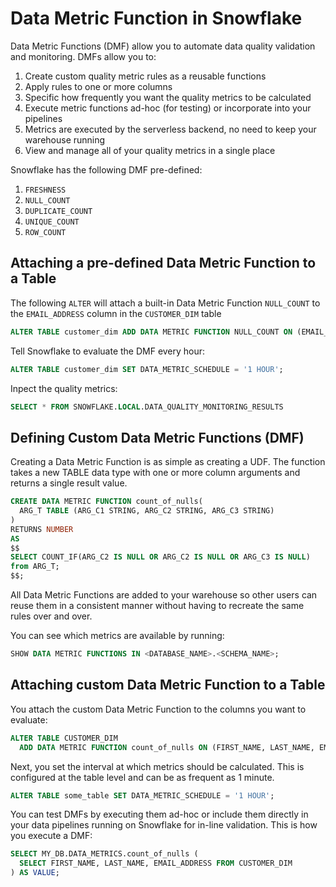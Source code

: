 # Data Metric Function in Snowflake
Data Metric Functions (DMF) allow you to automate data quality validation and monitoring. DMFs allow you to:

1. Create custom quality metric rules as a reusable functions
2. Apply rules to one or more columns
3. Specific how frequently you want the quality metrics to be calculated
4. Execute metric functions ad-hoc (for testing) or incorporate into your pipelines
5. Metrics are executed by the serverless backend, no need to keep your warehouse running
6. View and manage all of your quality metrics in a single place

Snowflake has the following DMF pre-defined:

1. `FRESHNESS`
2. `NULL_COUNT`
3. `DUPLICATE_COUNT`
4. `UNIQUE_COUNT`
5. `ROW_COUNT`

## Attaching a pre-defined Data Metric Function to a Table

The following `ALTER` will attach a built-in Data Metric Function `NULL_COUNT` to the `EMAIL_ADDRESS` column in the `CUSTOMER_DIM` table

```sql
ALTER TABLE customer_dim ADD DATA METRIC FUNCTION NULL_COUNT ON (EMAIL_ADDRESS);
```

Tell Snowflake to evaluate the DMF every hour:
```sql
ALTER TABLE customer_dim SET DATA_METRIC_SCHEDULE = '1 HOUR';
```

Inpect the quality metrics:
```sql
SELECT * FROM SNOWFLAKE.LOCAL.DATA_QUALITY_MONITORING_RESULTS
```


## Defining Custom Data Metric Functions (DMF)

Creating a Data Metric Function is as simple as creating a UDF.  The function takes a new TABLE data type with one or more column arguments and returns a single result value.

```sql
CREATE DATA METRIC FUNCTION count_of_nulls(
  ARG_T TABLE (ARG_C1 STRING, ARG_C2 STRING, ARG_C3 STRING)
)
RETURNS NUMBER
AS
$$
SELECT COUNT_IF(ARG_C2 IS NULL OR ARG_C2 IS NULL OR ARG_C3 IS NULL)
from ARG_T;
$$;
```

All Data Metric Functions are added to your warehouse so other users can reuse them in a consistent manner without having to recreate the same rules over and over.

You can see which metrics are available by running:

```sql
SHOW DATA METRIC FUNCTIONS IN <DATABASE_NAME>.<SCHEMA_NAME>;
```
## Attaching custom Data Metric Function to a Table

You attach the custom Data Metric Function to the columns you want to evaluate:

```sql
ALTER TABLE CUSTOMER_DIM
  ADD DATA METRIC FUNCTION count_of_nulls ON (FIRST_NAME, LAST_NAME, EMAIL_ADDRESS);
```


Next, you set the interval at which metrics should be calculated. This is configured at the table level and can be as frequent as 1 minute.

```sql
ALTER TABLE some_table SET DATA_METRIC_SCHEDULE = '1 HOUR';
```

You can test DMFs by executing them ad-hoc or include them directly in your data pipelines running on Snowflake for in-line validation. This is how you execute a DMF:

``` sql
SELECT MY_DB.DATA_METRICS.count_of_nulls (
  SELECT FIRST_NAME, LAST_NAME, EMAIL_ADDRESS FROM CUSTOMER_DIM
) AS VALUE;
```
